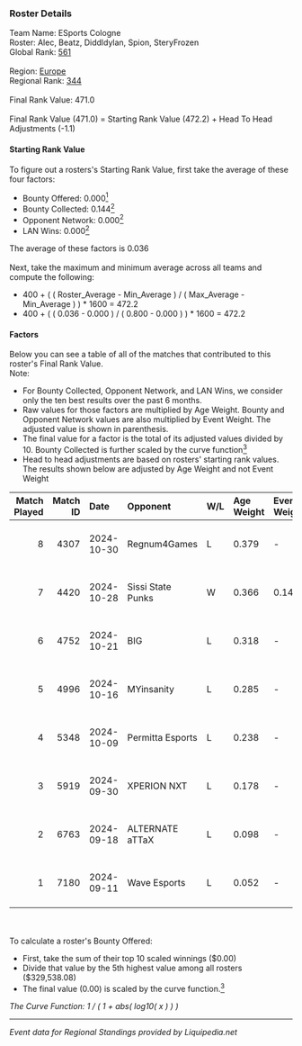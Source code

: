 ### Roster Details<br />
Team Name: ESports Cologne<br />
Roster: Alec, Beatz, Diddldylan, Spion, SteryFrozen<br />
Global Rank: [561](../standings_global.md)<br />
<br />
Region: [Europe]( ../standings_europe.md)<br />
Regional Rank: [344]( ../standings_europe.md)<br />
<br />
Final Rank Value:  471.0<br />
<br />
Final Rank Value (471.0) = Starting Rank Value (472.2) + Head To Head Adjustments (-1.1)<br />

#### Starting Rank Value<br />
To figure out a rosters's Starting Rank Value, first take the average of these four factors:<br />
- Bounty Offered: 0.000[<sup>1</sup>](#table2)
- Bounty Collected: 0.144[<sup>2</sup>](#table1)
- Opponent Network: 0.000[<sup>2</sup>](#table1)
- LAN Wins: 0.000[<sup>2</sup>](#table1)

The average of these factors is 0.036<br />
<br />
Next, take the maximum and minimum average across all teams and compute the following:<br />
- 400 + ( ( Roster_Average - Min_Average ) / ( Max_Average - Min_Average ) ) * 1600 = 472.2
- 400 + ( ( 0.036 - 0.000 ) / ( 0.800 - 0.000 ) ) * 1600 = 472.2


#### Factors<br />
Below you can see a table of all of the matches that contributed to this roster's Final Rank Value.<br />
Note:<br />

- For Bounty Collected, Opponent Network, and LAN Wins, we consider only the ten best results over the past 6 months.
- Raw values for those factors are multiplied by Age Weight. Bounty and Opponent Network values are also multiplied by Event Weight. The adjusted value is shown in parenthesis.
- The final value for a factor is the total of its adjusted values divided by 10. Bounty Collected is further scaled by the curve function[<sup>3</sup>](#curveFunction)
- Head to head adjustments are based on rosters' starting rank values. The results shown below are adjusted by Age Weight and not Event Weight
<span id="table1"></span><br />


| Match Played | Match ID | Date       | Opponent          | W/L | Age Weight | Event Weight | Bounty Collected | Opponent Network | LAN Wins  | H2H Adj. | Roster                                      |
| -: | -: | :- | :- | :- | :- | :- | :- | :- | :- | -: | :- |
|            8 |     4307 | 2024-10-30 | Regnum4Games      | L   | 0.379      | -            | -                | -                | -         |    -3.35 | Alec, Beatz, Diddldylan, Spion, SteryFrozen |
|            7 |     4420 | 2024-10-28 | Sissi State Punks | W   | 0.366      | 0.143        | 0.000 (0.000)    | 0.066 (0.003)    | 0 (0.000) |     7.82 | Alec, Beatz, Diddldylan, Spion, SteryFrozen |
|            6 |     4752 | 2024-10-21 | BIG               | L   | 0.318      | -            | -                | -                | -         |    -0.03 | Alec, Beatz, Diddldylan, Spion, SteryFrozen |
|            5 |     4996 | 2024-10-16 | MYinsanity        | L   | 0.285      | -            | -                | -                | -         |    -2.33 | Alec, Beatz, Diddldylan, Spion, SteryFrozen |
|            4 |     5348 | 2024-10-09 | Permitta Esports  | L   | 0.238      | -            | -                | -                | -         |    -1.02 | Alec, Beatz, Diddldylan, Spion, SteryFrozen |
|            3 |     5919 | 2024-09-30 | XPERION NXT       | L   | 0.178      | -            | -                | -                | -         |    -1.53 | Alec, Beatz, Diddldylan, Spion, SteryFrozen |
|            2 |     6763 | 2024-09-18 | ALTERNATE aTTaX   | L   | 0.098      | -            | -                | -                | -         |    -0.22 | Alec, Beatz, Diddldylan, Spion, SteryFrozen |
|            1 |     7180 | 2024-09-11 | Wave Esports      | L   | 0.052      | -            | -                | -                | -         |    -0.48 | Alec, Beatz, Diddldylan, Spion, SteryFrozen |

<br />
<span id="table2"></span><br />
To calculate a roster's Bounty Offered:<br />

- First, take the sum of their top 10 scaled winnings ($0.00)
- Divide that value by the 5th highest value among all rosters ($329,538.08)
- The final value (0.00) is scaled by the curve function.[<sup>3</sup>](#curveFunction)

<span id="curveFunction"></span>_The Curve Function: 1 / ( 1 + abs( log10( x ) ) )_<br />

---
_Event data for Regional Standings provided by Liquipedia.net_<br />
